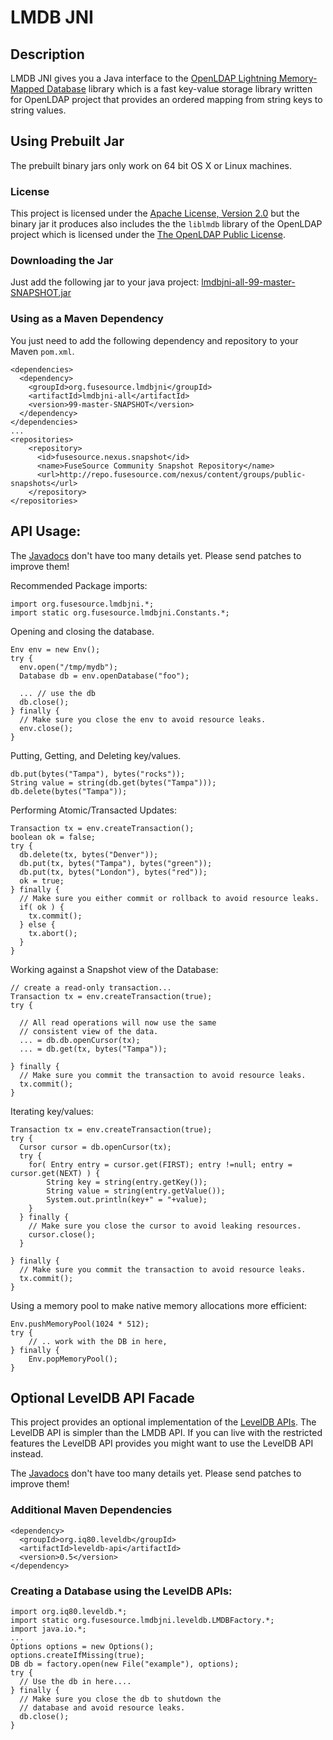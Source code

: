 # LMDB JNI

## Description

LMDB JNI gives you a Java interface to the 
[OpenLDAP Lightning Memory-Mapped Database](http://symas.com/mdb/) library
which is a fast key-value storage library written for OpenLDAP project
that provides an ordered mapping from string keys to string values.

## Using Prebuilt Jar

The prebuilt binary jars only work on 64 bit OS X or Linux machines.

### License

This project is licensed under the [Apache License, Version 2.0](http://www.apache.org/licenses/LICENSE-2.0.html) but the binary jar it produces also includes the the `liblmdb` library of the OpenLDAP project which is licensed under the [The OpenLDAP Public License](http://www.openldap.org/software/release/license.html).

### Downloading the Jar

Just add the following jar to your java project:
[lmdbjni-all-99-master-SNAPSHOT.jar](http://repo.fusesource.com/nexus/service/local/artifact/maven/redirect?r=snapshots&g=org.fusesource.lmdbjni&a=lmdbjni-all&v=99-master-SNAPSHOT&e=jar)

### Using as a Maven Dependency

You just need to add the following dependency and repository to your Maven `pom.xml`.

    <dependencies>
      <dependency>
        <groupId>org.fusesource.lmdbjni</groupId>
        <artifactId>lmdbjni-all</artifactId>
        <version>99-master-SNAPSHOT</version>
      </dependency>
    </dependencies>
    ...
    <repositories>
        <repository>
          <id>fusesource.nexus.snapshot</id>
          <name>FuseSource Community Snapshot Repository</name>
          <url>http://repo.fusesource.com/nexus/content/groups/public-snapshots</url>
        </repository>
    </repositories>

## API Usage:

The [Javadocs](http://lmdbjni.fusesource.org/maven/99-master-SNAPSHOT/apidocs/org/fusesource/lmdbjni/package-summary.html) 
don't have too many details yet.  Please send patches to improve them!

Recommended Package imports:

    import org.fusesource.lmdbjni.*;
    import static org.fusesource.lmdbjni.Constants.*;

Opening and closing the database.

    Env env = new Env();
    try {
      env.open("/tmp/mydb");
      Database db = env.openDatabase("foo");
      
      ... // use the db
      db.close();
    } finally {
      // Make sure you close the env to avoid resource leaks.
      env.close();
    }

Putting, Getting, and Deleting key/values.

    db.put(bytes("Tampa"), bytes("rocks"));
    String value = string(db.get(bytes("Tampa")));
    db.delete(bytes("Tampa"));

Performing Atomic/Transacted Updates:

    Transaction tx = env.createTransaction();
    boolean ok = false;
    try {
      db.delete(tx, bytes("Denver"));
      db.put(tx, bytes("Tampa"), bytes("green"));
      db.put(tx, bytes("London"), bytes("red"));
      ok = true;
    } finally {
      // Make sure you either commit or rollback to avoid resource leaks.
      if( ok ) {
        tx.commit();
      } else {
        tx.abort();
      }
    }

Working against a Snapshot view of the Database:

    // create a read-only transaction...
    Transaction tx = env.createTransaction(true);
    try {
      
      // All read operations will now use the same 
      // consistent view of the data.
      ... = db.db.openCursor(tx);
      ... = db.get(tx, bytes("Tampa"));

    } finally {
      // Make sure you commit the transaction to avoid resource leaks.
      tx.commit();
    }

Iterating key/values:

    Transaction tx = env.createTransaction(true);
    try {
      Cursor cursor = db.openCursor(tx);
      try {
        for( Entry entry = cursor.get(FIRST); entry !=null; entry = cursor.get(NEXT) ) {
            String key = string(entry.getKey());
            String value = string(entry.getValue());
            System.out.println(key+" = "+value);
        }
      } finally {
        // Make sure you close the cursor to avoid leaking resources.
        cursor.close();
      }

    } finally {
      // Make sure you commit the transaction to avoid resource leaks.
      tx.commit();
    }

Using a memory pool to make native memory allocations more efficient:

    Env.pushMemoryPool(1024 * 512);
    try {
        // .. work with the DB in here, 
    } finally {
        Env.popMemoryPool();
    }

## Optional LevelDB API Facade

This project provides an optional implementation of the [LevelDB APIs](https://github.com/dain/leveldb).
The LevelDB API is simpler than the LMDB API.  If you can live with the restricted features the LevelDB API 
provides you might want to use the LevelDB API instead. 

The [Javadocs](http://lmdbjni.fusesource.org/maven/99-master-SNAPSHOT/apidocs/org/fusesource/lmdbjni/leveldb/package-summary.html) 
don't have too many details yet.  Please send patches to improve them!

### Additional Maven Dependencies

    <dependency>
      <groupId>org.iq80.leveldb</groupId>
      <artifactId>leveldb-api</artifactId>
      <version>0.5</version>
    </dependency>

### Creating a Database using the LevelDB APIs:

    import org.iq80.leveldb.*;
    import static org.fusesource.lmdbjni.leveldb.LMDBFactory.*;
    import java.io.*;
    ...
    Options options = new Options();
    options.createIfMissing(true);
    DB db = factory.open(new File("example"), options);
    try {
      // Use the db in here....
    } finally {
      // Make sure you close the db to shutdown the 
      // database and avoid resource leaks.
      db.close();
    }



